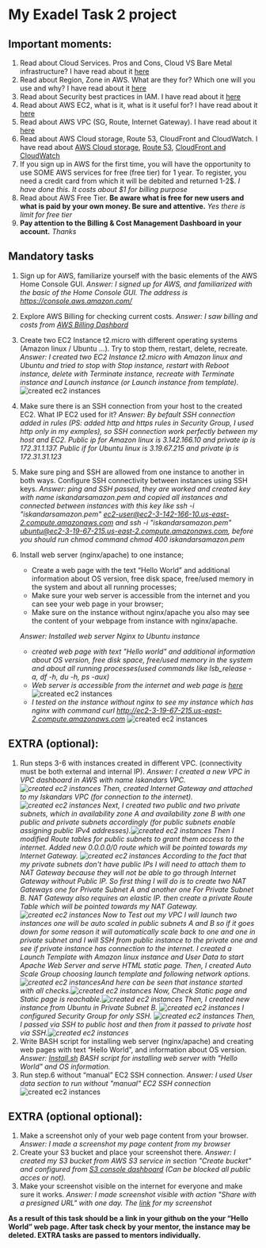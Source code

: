 My Exadel Task 2 project
======================================================

Important moments:
------------------
1. Read about Cloud Services. Pros and Cons, Cloud VS Bare Metal infrastructure? I have read about it [here](https://www.volico.com/bare-metal-server-or-cloud-servers-whats-the-difference/)
2. Read about Region, Zone in AWS. What are they for? Which one will you use and why? I have read about it [here](https://docs.aws.amazon.com/AWSEC2/latest/UserGuide/using-regions-availability-zones.html)
3. Read about Security best practices in IAM. I have read about it [here](https://docs.aws.amazon.com/IAM/latest/UserGuide/best-practices.html)
4. Read about AWS EC2, what is it, what is it useful for? I have read about it [here](https://docs.aws.amazon.com/AWSEC2/latest/UserGuide/concepts.html)
5. Read about AWS VPC (SG, Route, Internet Gateway). I have read about it [here](https://docs.aws.amazon.com/vpc/latest/userguide/what-is-amazon-vpc.html)
6. Read about AWS Cloud storage, Route 53, CloudFront and CloudWatch. I have read about [AWS Cloud storage](https://aws.amazon.com/ru/products/storage/), [Route 53](https://aws.amazon.com/ru/route53/), [CloudFront and CloudWatch](https://docs.aws.amazon.com/AmazonCloudFront/latest/DeveloperGuide/monitoring-using-cloudwatch.html)
7. If you sign up in AWS for the first time, you will have the opportunity to use SOME AWS services for free (free tier) for 1 year. To register, you need a credit card from which it will be debited and returned 1-2$. *I have done this. It costs about $1 for billing purpose*
8. Read about AWS Free Tier. **Be aware what is free for new users and what is paid by your own money. Be sure and attentive.** *Yes there is limit for free tier*
9. **Pay attention to the Billing & Cost Management Dashboard in your account.** *Thanks*

Mandatory tasks
---------------

1. Sign up for AWS, familiarize yourself with the basic elements of the AWS Home Console GUI. *Answer: I signed up for AWS, and familiarized with the basic of the Home Console GUI. The address is https://console.aws.amazon.com/* 
2. Explore AWS Billing for checking current costs. *Answer: I saw billing and costs from [AWS Billing Dashbord](https://console.aws.amazon.com/billing/home)*
3. Create two EC2 Instance t2.micro with different operating systems (Amazon linux / Ubuntu ...). Try to stop them, restart, delete, recreate. *Answer: I created two EC2 Instance t2.micro with Amazon linux and Ubuntu and tried to stop with Stop instance, restart with Reboot instance, delete with 
   Terminate instance, recreate with Terminate instance and Launch instance (or Launch instance from template).*
   ![created ec2 instances](./images/1.png)
4. Make sure there is an SSH connection from your host to the created EC2. What IP EC2 used for it? *Answer: By befault SSH connection added in rules (PS: added http and https rules in Security Group, I used http only in my exmples), so SSH connection work perfectly between my host and EC2. 
   Public ip for Amazon linux is 3.142.166.10 and private ip is 172.31.1.137. Public if for Ubuntu linux is 3.19.67.215 and private ip is 172.31.31.123*
5. Make sure  ping and SSH are allowed from one instance to another in both ways. Configure SSH connectivity between instances using SSH keys. *Answer: ping and SSH passed, they are worked and created key with name iskandarsamazon.pem and copied all instances and connected between instances with this key like ssh -i "iskandarsamazon.pem" ec2-user@ec2-3-142-166-10.us-east-2.compute.amazonaws.com and ssh -i "iskandarsamazon.pem" ubuntu@ec2-3-19-67-215.us-east-2.compute.amazonaws.com, before you should run chmod command chmod 400 iskandarsamazon.pem*
6. Install web server (nginx/apache) to one instance;
   - Create a web page with the text “Hello World” and additional information about OS version, free disk space,  free/used memory in the system and about all running processes;
   - Make sure your web server is accessible from the internet and you can see your web page in your browser;
   - Make sure on the instance without nginx/apache you also may see the content of your webpage from instance with nginx/apache.
   
   *Answer: Installed web server Nginx to Ubuntu instance* 
   - *created web page with text "Hello world" and additional information about OS version, free disk space,  free/used memory in the system and about all running processes(used commands like lsb_release -a, df -h, du -h, ps -aux)*
   - *Web server is accessible from the internet and web page is [here](http://ec2-3-19-67-215.us-east-2.compute.amazonaws.com/)*
     ![created ec2 instances](./images/2.png)
   - *I tested on the instance without nginx to see my instance which has nginx with command curl http://ec2-3-19-67-215.us-east-2.compute.amazonaws.com*
     ![created ec2 instances](./images/3.png)



EXTRA (optional):
-----------------

1. Run steps 3-6 with instances created in different VPC. (connectivity must be both external and internal IP). *Answer: I created a new VPC in VPC dashboard in AWS with name Iskandars VPC.
   ![created ec2 instances](./images/4.png) Then, created Internet Gateway and attached to my Iskandars VPC (for connection to the internet).
   ![created ec2 instances](./images/5.png) Next, I created two public and two private subnets, which in availability zone A and availability zone B with one public and private subnets accordingly 
   (for public subnets enable assigning public IPv4 addresses).![created ec2 instances](./images/6.png) Then I modified Route tables for public subnets to grant them access to the internet. Added new 0.0.0.0/0 route which will be pointed towards my Internet Gateway. ![created ec2 instances](./images/7.png) 
According to the fact that my private subnets don't have public IPs I will need to attach them to NAT Gateway because they will not be able to go through Internet Gateway without Public IP. So first thing I will do is to create two NAT Gateways one for Private Subnet A and another one For 
   Private Subnet B. NAT Gateway also requires an elastic IP. then create a private Route Table which will be pointed towards my NAT Gateway. ![created ec2 instances](./images/8.png)
Now to Test out my VPC I will launch two instances one will be auto scaled in public subnets A and B so if it goes
   down for some reason it will automatically scale back to one and one in private subnet and I will SSH from public
   instance to the private one and see if private instance has connection to the internet. I created a Launch Template with Amazon linux instance and User Data to start Apache Web Server and serve HTML static page. Then, I created Auto Scale Group choosing launch template and following network 
   options.![created ec2 instances](./images/10.png)And here can be seen that instance started with all checks.![created ec2 instances](./images/11.png) Now, Check Static page and Static page is reachable.![created ec2 instances](./images/12.png) Then, I created new instance from Ubuntu in 
   Private Subnet B. ![created ec2 instances](./images/13.png) I configured Security Group for only SSH. ![created ec2 instances](./images/14.png) Then, I passed via SSH to public host and then from it passed to private host via SSH.![created ec2 instances](./images/15.png)*
2. Write BASH script for installing web server (nginx/apache) and creating web pages with text “Hello World”, and information about OS version. *Answer: [Install.sh](./Install.sh) BASH script for installing web server with "Hello World" and OS information.*
3. Run step.6 without “manual” EC2 SSH connection. *Answer: I used User data section to run without "manual" EC2 SSH connection* ![created ec2 instances](./images/9.png)

EXTRA (optional optional):
--------------------------

1. Make a screenshot only of your web page сontent from your browser. *Answer: I made a screenshot my page content from my browser*
2. Create your S3 bucket and place your screenshot there. *Answer: I created my S3 bucket from AWS S3 service in section "Create bucket" and configured from [S3 console dashboard](https://s3.console.aws.amazon.com/) (Can be blocked all public acces or not).*
3. Make your screenshot visible on the internet for everyone and make sure it works. *Answer: I made screenshot visible with action "Share with a presigned URL" with one day. The [link](https://iskandarsbucket.s3.us-east-2.amazonaws.com/12.png?response-content-disposition=inline&X-Amz-Security-Token=IQoJb3JpZ2luX2VjEL7%2F%2F%2F%2F%2F%2F%2F%2F%2F%2FwEaCmFwLXNvdXRoLTEiRjBEAiABIbafhTavHZSq3N5TnmLfid0bx86FeyxIMFiUQAOGgAIgcWBh8OnxPHWV2s3PQjzla3%2BCpA9bNkGG72J34StQqHEq5AIIFxAAGgwxNjQ4ODc0NzQxODMiDEAuVrYqg6Z6CHQd7SrBAhTX56cLFoF25wCgJcSc9Vlqi2YqdCkgxiU4u3aqAN0JG8OXA9jGRa9veNJXkfwdEbz5yqo3oC7%2FyyGY321%2BV3QYe8s7xyb54TgQww6qbxeYK6d%2Bpv0Ck5H2t%2BR577Z0tXrnVMOqw2x8bZSKbZQZPoD68%2BZ6%2FZHePv%2Fo1%2B7d4MHRw%2FrwAFgLPUfK8%2FfLut4Ls68MWNRJyaHbXEfgC4XSiSQr14pCbatWYtYMExlec%2Fw4YN%2FjuLhNzesQn702Jc3l%2FTi3RunXdiYeSv0aBmy8na4Nb%2BVA1Tax7dJOloS2PXonwEWFk2DmyGpiNhnq2dB%2BD2gkiBXcZGRH8s97wwgJKre7xdAuQ5z%2BSAPg4VF9eQ4o0O4Wp%2FthDtLF0LqxxpHYIZUi3RAqG4xl4USERJ05h3TIiGzEhyxbCczaRcXfPmxEDzDSwMOQBjq0AgFdGfG3McqhVCVGZgjekd5xNEZtgYAKgkP2HnUexwrspbopOxzmOKFKuxHJxbLiuU%2B6n1EDBub2qvQT%2FusZ%2BjCrPqCpXqy3Qpsc7gXgY0YDLw5%2B3Sgygg72%2FmRCtqDj6vMWIOGbTvSJuKf%2FHMC3c%2FjV%2FD8K5u%2BFi1Lyp2HpcegD6hjxoXf0cCmDDhkM350oa1pCdUBw25lpcUn2xVNjiZ089xtWnIG8dT%2Bc%2BnW5rAPxVqWVGndEBZ7zPzKVENfWggv9xqHdhYkHo2BbYEWI%2BoJqhxhH2yAIQNHD0StoBhR%2BIptObtXkN0cI2e%2FzdBw%2BWDSzdgNQnr54dn5rskNEqYi2tvdeuQtWEUUl87QPCW36qMba2CTbR8jurh9FF6PAkegKVjuvAf%2BDJleiZITOa1R7bGUy&X-Amz-Algorithm=AWS4-HMAC-SHA256&X-Amz-Date=20220219T140307Z&X-Amz-SignedHeaders=host&X-Amz-Expires=86400&X-Amz-Credential=ASIASMZAPGAD25J54QCA%2F20220219%2Fus-east-2%2Fs3%2Faws4_request&X-Amz-Signature=470fe4cdb7aa3ca4415f043f76a508986465639c9084f15358daaa553689c38d) for my screenshot*

**As a result of this task should be a link in your github on the your “Hello World” web page. After task check by your mentor, the instance may be deleted. EXTRA tasks are passed to mentors individually.**

